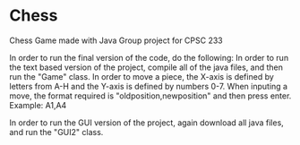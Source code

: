 # Chess
Chess Game made with Java
Group project for CPSC 233

In order to run the final version of the code, do the following: In order to run the text based version of the project, compile all of the java files, and then run the "Game" class. In order to move a piece, the X-axis is defined by letters from A-H and the Y-axis is defined by numbers 0-7. When inputing a move, the format required is "oldposition,newposition" and then press enter. Example: A1,A4

In order to run the GUI version of the project, again download all java files, and run the "GUI2" class.
